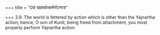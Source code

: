 +++
title = "09 यज्ञार्थात्कर्मणोऽन्यत्र"

+++
3.9. The world is fettered by action which is other than the Yajnartha
action; hence, O son of Kunti, being freed from attachment, you most
properly perform Yajnartha action.
